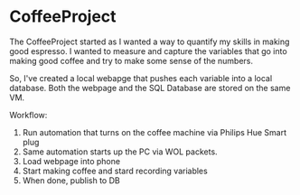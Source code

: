 # CoffeeProject
 
The CoffeeProject started as I wanted a way to quantify my skills in making good espresso. I wanted to measure and capture the variables that go into making good coffee and try to make some sense of the numbers. 

So, I've created a local webapge that pushes each variable into a local database. Both the webpage and the SQL Database are stored on the same VM. 

Workflow: 

1. Run automation that turns on the coffee machine via Philips Hue Smart plug
2. Same automation starts up the PC via WOL packets. 
3. Load webpage into phone
4. Start making coffee and stard recording variables
5. When done, publish to DB
